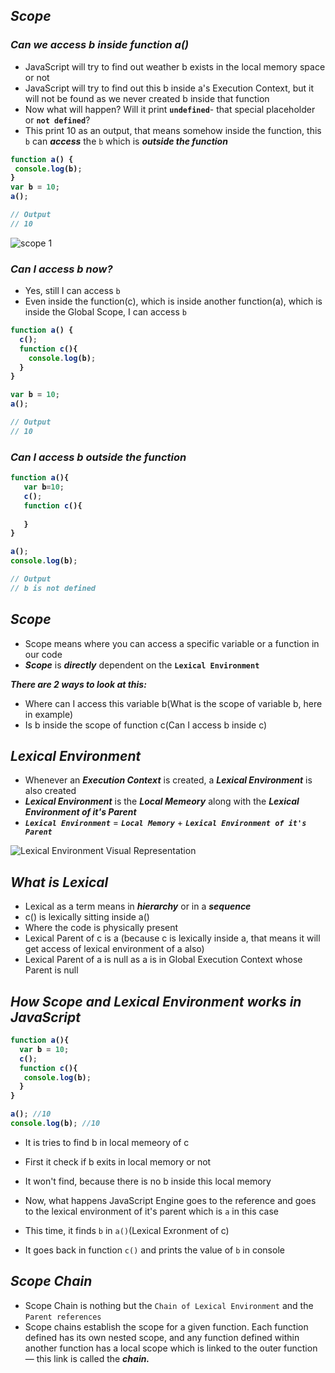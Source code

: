 ## _Scope_

### _Can we access b inside function a()_
- JavaScript will try to find out weather b exists in the local memory space or not 
- JavaScript will try to find out this b inside a's Execution Context, but it will not be found as we never created b inside that function
- Now what will happen? Will it print **`undefined`**- that special placeholder or **`not defined`**?
- This print 10 as an output, that means somehow inside the function, this `b` can _**access**_ the `b` which is _**outside the function**_ 

<b>

```js
function a() {
 console.log(b);
}
var b = 10;
a();

// Output
// 10
```
</b>

![scope 1](https://github.com/anupam-kumar-krishnan/Namaste-JavaScript/assets/69143883/e08879b0-04d1-4ad9-a98d-f671ac1f96cb)


### _Can I access b now?_
- Yes, still I can access `b`
- Even inside the function(c), which is inside another function(a), which is inside the Global Scope, I can access `b`

<b>

```js
function a() {
  c();
  function c(){
    console.log(b);
  }
}

var b = 10;
a();

// Output
// 10
```

</b>

### _Can I access b outside the function_

<b>

```js
function a(){
   var b=10;
   c();
   function c(){
 
   }
}

a();
console.log(b);

// Output
// b is not defined
```
</b>

## _Scope_
- Scope means where you can access a specific variable or a function in our code
- _**Scope**_ is _**directly**_ dependent on the **`Lexical Environment`**

_**There are 2 ways to look at this:**_
- Where can I access this variable b(What is the scope of variable b, here in example)
- Is b inside the scope of function c(Can I access b inside c)

## _Lexical Environment_
- Whenever an **_Execution Context_** is created, a **_Lexical Environment_** is also created
- _**Lexical Environment**_ is the _**Local Memeory**_ along with the _**Lexical Environment of it's Parent**_
- _**`Lexical Environment`**_ = _**`Local Memory`**_ + _**`Lexical Environment of it's Parent`**_

![Lexical Environment Visual Representation](https://github.com/anupam-kumar-krishnan/Namaste-JavaScript/assets/69143883/8868a329-70ec-4ead-9f44-d44551c48095)

## _What is Lexical_
- Lexical as a term means in _**hierarchy**_ or in a _**sequence**_
- c() is lexically sitting inside a()
- Where the code is physically present
- Lexical Parent of c is a (because c is lexically inside a, that means it will get access of  lexical environment of a also)
- Lexical Parent of a is null as a is in Global Execution Context whose Parent is null


## _How Scope and Lexical Environment works in JavaScript_

<b>

```js
function a(){
  var b = 10;
  c();
  function c(){
   console.log(b);
  }
}

a(); //10
console.log(b); //10
```

</b>


- It is tries to find b in local memeory of c
- First it check if b exits in local memory or not
- It won't find, because there is no b inside this local memory

- Now, what happens JavaScript Engine goes to the reference and goes to the lexical environment of it's parent which is `a` in this case
- This time, it finds `b` in `a()`(Lexical Exronment of c)
- It goes back in function `c()` and prints the value of `b` in console



## _Scope Chain_
- Scope Chain is nothing but the `Chain of Lexical Environment` and the `Parent references`
- Scope chains establish the scope for a given function. Each function defined has its own nested scope, and any function defined within another function has a local scope which is linked to the outer function — this link is called the _**chain.**_









